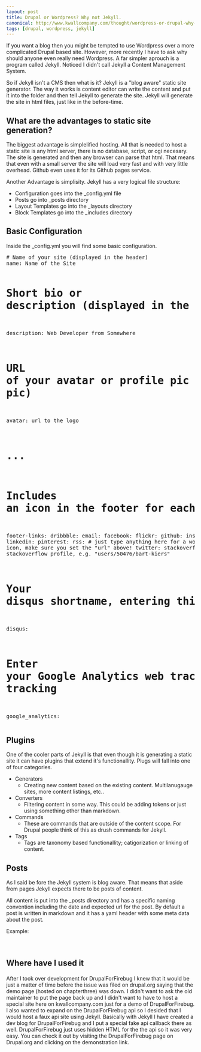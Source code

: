 ```yaml
---
layout: post
title: Drupal or Wordpress? Why not Jekyll.
canonical: http://www.kwallcompany.com/thought/wordpress-or-drupal-why-not-jekyll
tags: [drupal, wordpress, jekyll]
---
```

<p>If you want a blog then you might be tempted to use Wordpress over a more complicated Drupal based site. However, more recently I have to ask why should anyone even really need Wordpress. A far simpler aprouch is a program called Jekyll. Noticed I didn't call Jekyll a Content Management System.</p>
<p>So if Jekyll isn't a CMS then what is it? Jekyll is a "blog aware" static site generator. The way it works is content editor can write the content and put it into the folder and then tell Jekyll to generate the site. Jekyll will generate the site in html files, just like in the before-time.&nbsp;</p>
<h2>What are the advantages to static site generation?&nbsp;</h2>
<p>The biggest advantage is simplelified hosting. All that is needed to host a static site is any html server, there is no database, script, or cgi necesary. The site is generated and then any browser can parse that html. That means that even with a small server the site will load very fast and with very little overhead. Github even uses it for its Github pages service.</p>
<p>Another Advantage is simplisity. Jekyll has a very logical file structure:</p>
<ul><li>Configuration goes into the _config.yml file</li>
<li>Posts go into _posts directory</li>
<li>Layout Templates go into the _layouts directory</li>
<li>Block Templates go into the _includes directory</li>
</ul><h2>Basic Configuration</h2>
<p>Inside the _config.yml you will find some basic configuration.</p>
<pre># Name of your site (displayed in the header)
name: Name of the Site

# Short bio or description (displayed in the header)
description: Web Developer from Somewhere

# URL of your avatar or profile pic (you could use your GitHub profile pic)
avatar: url to the logo
# ...

# Includes an icon in the footer for each username you enter
footer-links:
  dribbble:
  email:
  facebook:
  flickr:
  github:
  instagram:
  linkedin:
  pinterest:
  rss: # just type anything here for a working RSS icon, make sure you set the "url" above!
  twitter:
  stackoverflow: # your stackoverflow profile, e.g. "users/50476/bart-kiers"

# Your disqus shortname, entering this will enable commenting on posts
disqus:

# Enter your Google Analytics web tracking code (e.g. UA-2110908-2) to activate tracking
google_analytics:</pre><h2>Plugins</h2>
<p>One of the cooler parts of Jekyll is that even though it is generating a static site it can have plugins that extend it's functionallity. Plugs will fall into one of four categories.</p>
<ul><li>Generators
<ul><li>Creating new content based on the existing content. Multilanugauge sites, more content listings, etc..</li>
</ul></li>
<li>Converters
<ul><li>Filtering content in some way. This could be adding tokens or just using something other than markdown.</li>
</ul></li>
<li>Commands
<ul><li>These are commands that are outside of the content scope. For Drupal people think of this as drush commands for Jekyll.</li>
</ul></li>
<li>Tags
<ul><li>Tags are taxonomy based functionallity; catigorization or linking of content.</li>
</ul></li>
</ul><h2>Posts</h2>
<p>As I said be fore the Jekyll system is blog aware. That means that aside from pages Jekyll expects there to be posts of content.</p>
<p>All content is put into the _posts directory and has a specific naming convention including the date and expected url for the post. By default a post is written in markdown and it has a yaml header with some meta data about the post.</p>
<p>Example:</p>
<p>&nbsp;</p>
<h2><span style="line-height: 1.5em;">Whe</span><span style="line-height: 1.5em;">re have I used it</span></h2>
<p>After I took over development for DrupalForFirebug I knew that it would be just a matter of time before the issue was filed on drupal.org saying that the demo page (hosted on chapterthree) was down. I didn't want to ask the old maintainer to put the page back up and I didn't want to have to host a special site here on kwallcompany.com just for a demo of DrupalForFirebug. I also wanted to expand on the DrupalForFirebug api so I desided that I would host a faux api site using Jekyll. Basically with Jekyll I have created a dev blog for DrupalForFirebug and I put a special fake api callback there as well. DrupalForFirebug just uses hidden HTML for the the api so it was very easy. You can check it out by visiting the DrupalForFirebug page on Drupal.org and clicking on the demonstration link.</p>
